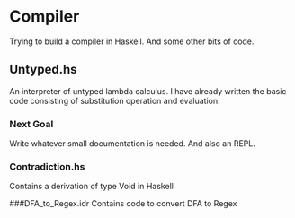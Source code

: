 # Compiler
Trying to build a compiler in Haskell. And some other bits of code.

## Untyped.hs
An interpreter of untyped lambda calculus. I have already written the basic code 
consisting of substitution operation and evaluation. 

### Next Goal
Write whatever small documentation is needed. And also an REPL.

### Contradiction.hs
Contains a derivation of type Void in Haskell

###DFA_to_Regex.idr
Contains code to convert DFA to Regex
